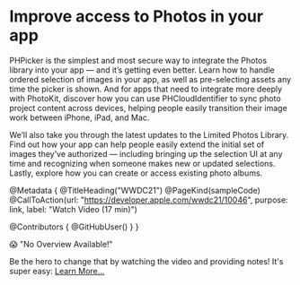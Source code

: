 # Improve access to Photos in your app

PHPicker is the simplest and most secure way to integrate the Photos library into your app — and it’s getting even better. Learn how to handle ordered selection of images in your app, as well as pre-selecting assets any time the picker is shown. And for apps that need to integrate more deeply with PhotoKit, discover how you can use PHCloudIdentifier to sync photo project content across devices, helping people easily transition their image work between iPhone, iPad, and Mac.

We’ll also take you through the latest updates to the Limited Photos Library. Find out how your app can help people easily extend the initial set of images they’ve authorized — including bringing up the selection UI at any time and recognizing when someone makes new or updated selections. Lastly, explore how you can create or access existing photo albums.

@Metadata {
   @TitleHeading("WWDC21")
   @PageKind(sampleCode)
   @CallToAction(url: "https://developer.apple.com/wwdc21/10046", purpose: link, label: "Watch Video (17 min)")

   @Contributors {
      @GitHubUser(<replace this with your GitHub handle>)
   }
}

😱 "No Overview Available!"

Be the hero to change that by watching the video and providing notes! It's super easy:
 [Learn More…](https://wwdcnotes.github.io/WWDCNotes/documentation/wwdcnotes/contributing)
